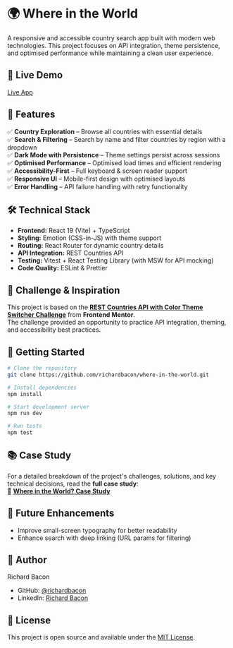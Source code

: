# 🌍 Where in the World

A responsive and accessible country search app built with modern web technologies. This project focuses on API integration, theme persistence, and optimised performance while maintaining a clean user experience.

## 🔗 Live Demo

[Live App](https://where-in-the-world-nine-rho.vercel.app/)

## 📌 Features

✅ **Country Exploration** – Browse all countries with essential details  
✅ **Search & Filtering** – Search by name and filter countries by region with a dropdown  
✅ **Dark Mode with Persistence** – Theme settings persist across sessions  
✅ **Optimised Performance** – Optimised load times and efficient rendering  
✅ **Accessibility-First** – Full keyboard & screen reader support  
✅ **Responsive UI** – Mobile-first design with optimised layouts  
✅ **Error Handling** – API failure handling with retry functionality

## 🛠️ Technical Stack

- **Frontend:** React 19 (Vite) + TypeScript
- **Styling:** Emotion (CSS-in-JS) with theme support
- **Routing:** React Router for dynamic country details
- **API Integration:** REST Countries API
- **Testing:** Vitest + React Testing Library (with MSW for API mocking)
- **Code Quality:** ESLint & Prettier

## 🎯 Challenge & Inspiration

This project is based on the **[REST Countries API with Color Theme Switcher Challenge](https://www.frontendmentor.io/challenges/rest-countries-api-with-color-theme-switcher-5cacc469fec04111f7b848ca)** from **Frontend Mentor**.  
The challenge provided an opportunity to practice API integration, theming, and accessibility best practices.

## 🚦 Getting Started

```bash
# Clone the repository
git clone https://github.com/richardbacon/where-in-the-world.git

# Install dependencies
npm install

# Start development server
npm run dev

# Run tests
npm test
```

## 📚 Case Study

For a detailed breakdown of the project's challenges, solutions, and key technical decisions, read the **full case study**:  
📄 **[Where in the World? Case Study](./CASE_STUDY.md)**

## 🚀 Future Enhancements

- Improve small-screen typography for better readability
- Enhance search with deep linking (URL params for filtering)

## 👤 Author

Richard Bacon

- GitHub: [@richardbacon](https://github.com/richardbacon)
- LinkedIn: [Richard Bacon](https://www.linkedin.com/in/richardjohnbacon/)

## 📄 License

This project is open source and available under the [MIT License](LICENSE).
